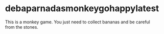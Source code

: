 # debaparnadasmonkeygohappylatest
This is a monkey game. You just need to collect bananas and be careful from the stones.

